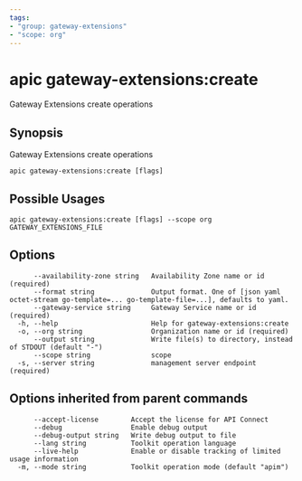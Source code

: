 ```yaml
---
tags:
- "group: gateway-extensions"
- "scope: org"
---
```

# apic gateway-extensions:create

Gateway Extensions create operations

## Synopsis

Gateway Extensions create operations

```
apic gateway-extensions:create [flags]
```

## Possible Usages

```
apic gateway-extensions:create [flags] --scope org GATEWAY_EXTENSIONS_FILE
```

## Options

```
      --availability-zone string   Availability Zone name or id (required)
      --format string              Output format. One of [json yaml octet-stream go-template=... go-template-file=...], defaults to yaml.
      --gateway-service string     Gateway Service name or id (required)
  -h, --help                       Help for gateway-extensions:create
  -o, --org string                 Organization name or id (required)
      --output string              Write file(s) to directory, instead of STDOUT (default "-")
      --scope string               scope
  -s, --server string              management server endpoint (required)
```

## Options inherited from parent commands

```
      --accept-license        Accept the license for API Connect
      --debug                 Enable debug output
      --debug-output string   Write debug output to file
      --lang string           Toolkit operation language
      --live-help             Enable or disable tracking of limited usage information
  -m, --mode string           Toolkit operation mode (default "apim")
```
